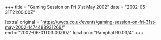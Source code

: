 +++
title = "Gaming Session on Fri 31st May 2002"
date = "2002-05-31T21:00:00Z"

[extra]
original = "https://uwcs.co.uk/events/gaming-session-on-fri-31st-may-2002-1474488931269/"    
end = "2002-06-01T03:00:00Z"
location = "Ramphal R0.03/4"
+++




